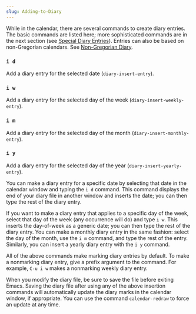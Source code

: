 ```yaml
---
slug: Adding-to-Diary
---
```


While in the calendar, there are several commands to create diary entries. The basic commands are listed here; more sophisticated commands are in the next section (see [Special Diary Entries](Special-Diary-Entries)). Entries can also be based on non-Gregorian calendars. See [Non-Gregorian Diary](Non_002dGregorian-Diary).

### `i d`

Add a diary entry for the selected date (`diary-insert-entry`).

### `i w`

Add a diary entry for the selected day of the week (`diary-insert-weekly-entry`).

### `i m`

Add a diary entry for the selected day of the month (`diary-insert-monthly-entry`).

### `i y`

Add a diary entry for the selected day of the year (`diary-insert-yearly-entry`).

You can make a diary entry for a specific date by selecting that date in the calendar window and typing the `i d` command. This command displays the end of your diary file in another window and inserts the date; you can then type the rest of the diary entry.

If you want to make a diary entry that applies to a specific day of the week, select that day of the week (any occurrence will do) and type `i w`. This inserts the day-of-week as a generic date; you can then type the rest of the diary entry. You can make a monthly diary entry in the same fashion: select the day of the month, use the `i m` command, and type the rest of the entry. Similarly, you can insert a yearly diary entry with the `i y` command.

All of the above commands make marking diary entries by default. To make a nonmarking diary entry, give a prefix argument to the command. For example, `C-u i w` makes a nonmarking weekly diary entry.

When you modify the diary file, be sure to save the file before exiting Emacs. Saving the diary file after using any of the above insertion commands will automatically update the diary marks in the calendar window, if appropriate. You can use the command `calendar-redraw` to force an update at any time.
